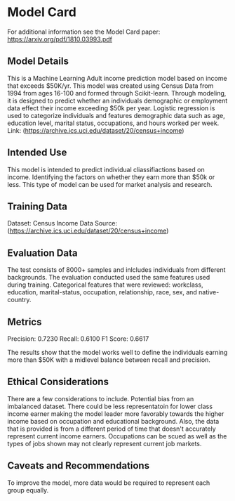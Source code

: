 # Model Card

For additional information see the Model Card paper: https://arxiv.org/pdf/1810.03993.pdf

## Model Details
This is a Machine Learning Adult income prediction model based on income that exceeds $50K/yr. This model was created using Census Data from 1994 from ages 16-100 and formed through Scikit-learn. Through modeling, it is designed to predict whether an individuals demographic or employment data effect their income exceeding $50k per year. Logistic regression is used to categorize individuals and features demographic data such as age, education level, marital status, occupations, and hours worked per week.
Link: (https://archive.ics.uci.edu/dataset/20/census+income)

## Intended Use
This model is intended to predict individual cliassifiactions based on income. Identifying the factors on whether they earn more than $50k or less. This type of model can be used for market analysis and research. 
## Training Data
Dataset: Census Income 
Data Source: (https://archive.ics.uci.edu/dataset/20/census+income)
## Evaluation Data
The test consists of 8000+ samples and inlcludes individuals from different backgrounds. The evaluation conducted used the same features used during training. 
Categorical features that were reviewed: workclass, education, marital-status, occupation, relationship, race, sex, and native-country.
## Metrics
Precision: 0.7230
Recall: 0.6100
F1 Score: 0.6617

The results show that the model works well to define the individuals earning more than $50K with a midlevel balance between recall and precision. 
## Ethical Considerations
There are a few considerations to include. Potential bias from an imbalanced dataset. There could be less representatoin for lower class income earner making the model leader more favorably towards the higher income based on occupation and educational background. Also, the data that is provided is from a different period of time that doesn't accurately represent current income earners. Occupations can be scued as well as the types of jobs shown may not clearly represent current job markets. 
## Caveats and Recommendations
To improve the model, more data would be required to represent each group equally. 
